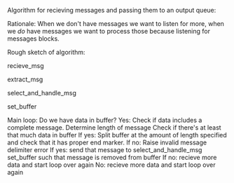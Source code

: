 Algorithm for recieving messages and passing them to an output queue:

Rationale: When we don't have messages we want to listen for more, when we *do* have
messages we want to process those because listening for messages blocks.

Rough sketch of algorithm:

recieve_msg

extract_msg

select_and_handle_msg

set_buffer

Main loop:
  Do we have data in buffer?
    Yes:
      Check if data includes a complete message.
        Determine length of message
	Check if there's at least that much data in buffer
	If yes:
	  Split buffer at the amount of length specified and check that it has proper
	  end marker.
	  If no:
	    Raise invalid message delimiter error
      If yes:
        send that message to select_and_handle_msg
	set_buffer such that message is removed from buffer
      If no:
        recieve more data and start loop over again
    No:
      recieve more data and start loop over again




